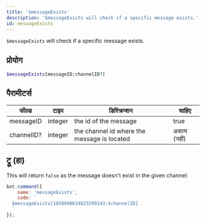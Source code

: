 ```yaml
---
title: '$messageExists'
description: '$messageExists will check if a specific message exists.'
id: messageExists
---
```


`$messageExists` will check if a specific message exists.

## प्रोयोग

```php
$messageExists[messageID;channelID?]
```

## पैरामीटर्स

| फील्ड      | टाइप    | डिस्क्रिप्शन                                | चाहिए        |
| ---------- | ------- | ------------------------------------------- | ------------ |
| messageID  | integer | the id of the message                       | true         |
| channelID? | integer | the channel id where the message is located | असत्य (नहीं) |

## ट्रू (हा)

This will return `false` as the message doesn't exist in the given channel:

```javascript
bot.command({
    name: 'messageExists',
    code: `
  $messageExists[1058998634823299143;$channelID]
  `
});
```
